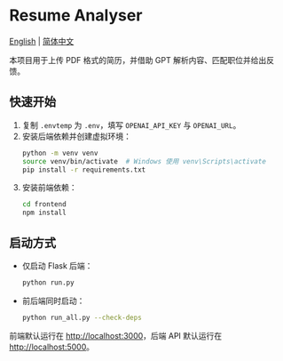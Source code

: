 # Resume Analyser

[English](README.md) | [简体中文](README_CN.md)

本项目用于上传 PDF 格式的简历，并借助 GPT 解析内容、匹配职位并给出反馈。

## 快速开始
1. 复制 `.envtemp` 为 `.env`，填写 `OPENAI_API_KEY` 与 `OPENAI_URL`。
2. 安装后端依赖并创建虚拟环境：
   ```bash
   python -m venv venv
   source venv/bin/activate  # Windows 使用 venv\Scripts\activate
   pip install -r requirements.txt
   ```
3. 安装前端依赖：
   ```bash
   cd frontend
   npm install
   ```

## 启动方式
- 仅启动 Flask 后端：
  ```bash
  python run.py
  ```
- 前后端同时启动：
  ```bash
  python run_all.py --check-deps
  ```

前端默认运行在 [http://localhost:3000](http://localhost:3000)，后端 API 默认运行在 [http://localhost:5000](http://localhost:5000)。
